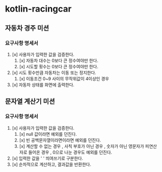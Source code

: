 # kotlin-racingcar

## 자동차 경주 미션 

### 요구사항 명세서

1. [x] 사용자가 입력한 값을 검증한다.
   1. [x] 자동차 대수는 0보다 큰 정수여야만 한다.
   2. [x] 시도할 횟수는 0보다 큰 정수여야만 한다.
2. [x] 시도 횟수만큼 자동차는 이동 또는 정지한다. 
   1. [x] 이동조건 0~9 사이의 무작위값이 4이상인 경우 
3. [x] 자동차 상태를 화면에 출력한다. 


## 문자열 계산기 미션

### 요구사항 명세서

1. [x] 사용자가 입력한 값을 검증한다. 
   1. [x] null 값이라면 예외를 던진다.
   2. [x] 빈 공백문자열이라면이라면 예외를 던진다.
   3. [x] 계산할 수 없는 경우 , 사칙 부호가 아닌 경우 , 숫자가 아닌 영문자가 피연산자로 들어온 경우 , 0으로 나눈 경우도 예외를 던진다.
2. [x] 입력한 값을 ' ' 띄여쓰기로 구분한다.
3. [x] 순차적으로 계산하고, 결과값을 반환한다.
